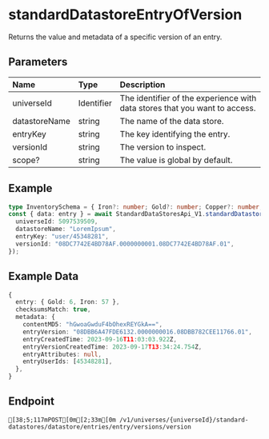 
# standardDatastoreEntryOfVersion
Returns the value and metadata of a specific version of an entry.


## Parameters
| Name          | Type       | Description                                                                |
| :------------ | :--------- | :------------------------------------------------------------------------- |
| universeId    | Identifier | The identifier of the experience with data stores that you want to access. |
| datastoreName | string     | The name of the data store.                                                |
| entryKey      | string     | The key identifying the entry.                                             |
| versionId     | string     | The version to inspect.                                                    |
| scope?        | string     | The value is global by default.                                            |



## Example
```ts copy showLineNumbers
type InventorySchema = { Iron?: number; Gold?: number; Copper?: number; Stone?: number; Wood?: number };
const { data: entry } = await StandardDataStoresApi_V1.standardDatastoreEntryOfVersion({
  universeId: 5097539509,
  datastoreName: "LoremIpsum",
  entryKey: "user/45348281",
  versionId: "08DC7742E4BD78AF.0000000001.08DC7742E4BD78AF.01",
}); 
```


## Example Data
```ts copy showLineNumbers
{
  entry: { Gold: 6, Iron: 57 },
  checksumsMatch: true,
  metadata: {
    contentMD5: "hGwoaGwduF4bOhexREYGkA==",
    entryVersion: "08DBB6A47FDE6132.0000000016.08DBB782CEE11766.01",
    entryCreatedTime: 2023-09-16T11:03:03.922Z,
    entryVersionCreatedTime: 2023-09-17T13:34:24.754Z,
    entryAttributes: null,
    entryUserIds: [45348281],
  },
} 
```


## Endpoint
```ansi
[38;5;117mPOST[0m[2;33m[0m /v1/universes/{universeId}/standard-datastores/datastore/entries/entry/versions/version
```
  